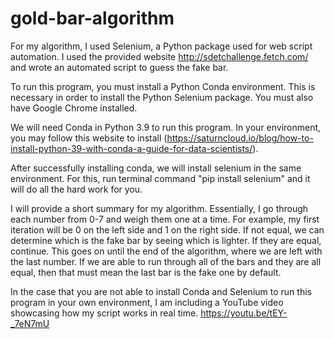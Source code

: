 # gold-bar-algorithm

For my algorithm, I used Selenium, a Python package used for web script automation.
I used the provided website http://sdetchallenge.fetch.com/ and wrote an automated script to guess the fake bar. 

To run this program, you must install a Python Conda environment. This is necessary in order to install the Python Selenium package. You must also have Google Chrome installed.

We will need Conda in Python 3.9 to run this program. In your environment, you may follow this website to install (https://saturncloud.io/blog/how-to-install-python-39-with-conda-a-guide-for-data-scientists/).

After successfully installing conda, we will install selenium in the same environment. For this, run terminal command "pip install selenium" and it will do all the hard work for you.

I will provide a short summary for my algorithm. Essentially, I go through each number from 0-7 and weigh them one at a time. For example, my first iteration will be 0 on the left side and 1 on the right side. If not equal, we can determine which is the fake bar by seeing which is lighter. If they are equal, continue. This goes on until the end of the algorithm, where we are left with the last number. If we are able to run through all of the bars and they are all equal, then that must mean the last bar is the fake one by default.

In the case that you are not able to install Conda and Selenium to run this program in your own environment, I am including a YouTube video showcasing how my script works in real time. https://youtu.be/tEY-_7eN7mU 